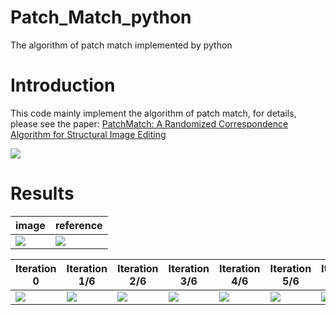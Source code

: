 # Patch_Match_python
The algorithm of patch match implemented by python
# Introduction
This code mainly implement the algorithm of patch match, for details, please see the paper: [PatchMatch: A Randomized Correspondence Algorithm for Structural Image Editing](http://gfx.cs.princeton.edu/pubs/Barnes_2009_PAR/patchmatch.pdf)


![](https://github.com/MingtaoGuo/Patch_Match_python/blob/master/IMAGE/patchmatch.jpg)
# Results
|image|reference|
|-|-|
|![](https://github.com/MingtaoGuo/Patch_Match_python/blob/master/IMAGE/road_.jpg)|![](https://github.com/MingtaoGuo/Patch_Match_python/blob/master/IMAGE/thomas.jpg)|

|Iteration 0|Iteration 1/6|Iteration 2/6|Iteration 3/6|Iteration 4/6|Iteration 5/6|Iteration 1|
|-|-|-|-|-|-|-|
|![](https://github.com/MingtaoGuo/Patch_Match_python/blob/master/IMAGE/0.jpg)|![](https://github.com/MingtaoGuo/Patch_Match_python/blob/master/IMAGE/1.jpg)|![](https://github.com/MingtaoGuo/Patch_Match_python/blob/master/IMAGE/2.jpg)|![](https://github.com/MingtaoGuo/Patch_Match_python/blob/master/IMAGE/3.jpg)|![](https://github.com/MingtaoGuo/Patch_Match_python/blob/master/IMAGE/4.jpg)|![](https://github.com/MingtaoGuo/Patch_Match_python/blob/master/IMAGE/5.jpg)|![](https://github.com/MingtaoGuo/Patch_Match_python/blob/master/IMAGE/6.jpg)|
